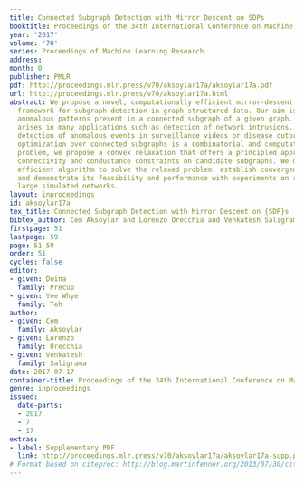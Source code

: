 ```yaml
---
title: Connected Subgraph Detection with Mirror Descent on SDPs
booktitle: Proceedings of the 34th International Conference on Machine Learning
year: '2017'
volume: '70'
series: Proceedings of Machine Learning Research
address: 
month: 0
publisher: PMLR
pdf: http://proceedings.mlr.press/v70/aksoylar17a/aksoylar17a.pdf
url: http://proceedings.mlr.press/v70/aksoylar17a.html
abstract: We propose a novel, computationally efficient mirror-descent based optimization
  framework for subgraph detection in graph-structured data. Our aim is to discover
  anomalous patterns present in a connected subgraph of a given graph. This problem
  arises in many applications such as detection of network intrusions, community detection,
  detection of anomalous events in surveillance videos or disease outbreaks. Since
  optimization over connected subgraphs is a combinatorial and computationally difficult
  problem, we propose a convex relaxation that offers a principled approach to incorporating
  connectivity and conductance constraints on candidate subgraphs. We develop a novel
  efficient algorithm to solve the relaxed problem, establish convergence guarantees
  and demonstrate its feasibility and performance with experiments on real and very
  large simulated networks.
layout: inproceedings
id: aksoylar17a
tex_title: Connected Subgraph Detection with Mirror Descent on {SDP}s
bibtex_author: Cem Aksoylar and Lorenzo Orecchia and Venkatesh Saligrama
firstpage: 51
lastpage: 59
page: 51-59
order: 51
cycles: false
editor:
- given: Doina
  family: Precup
- given: Yee Whye
  family: Teh
author:
- given: Cem
  family: Aksoylar
- given: Lorenzo
  family: Orecchia
- given: Venkatesh
  family: Saligrama
date: 2017-07-17
container-title: Proceedings of the 34th International Conference on Machine Learning
genre: inproceedings
issued:
  date-parts:
  - 2017
  - 7
  - 17
extras:
- label: Supplementary PDF
  link: http://proceedings.mlr.press/v70/aksoylar17a/aksoylar17a-supp.pdf
# Format based on citeproc: http://blog.martinfenner.org/2013/07/30/citeproc-yaml-for-bibliographies/
---
```

